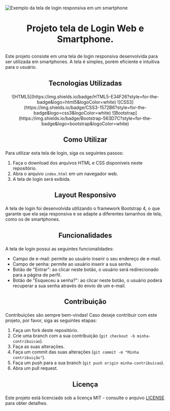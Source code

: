 ![Exemplo da tela de login responsiva em um smartphone](https://raw.githubusercontent.com/seu-usuario/seu-repositorio/master/exemplo.png)

# <p align="center"> Projeto tela de Login Web e Smartphone.  </p>

Este projeto consiste em uma tela de login responsiva desenvolvida para ser utilizada em smartphones. A tela é simples, porém eficiente e intuitiva para o usuário.

## <p align="center">Tecnologias Utilizadas</p>
<div align="center">
![HTML5](https://img.shields.io/badge/HTML5-E34F26?style=for-the-badge&logo=html5&logoColor=white)
![CSS3](https://img.shields.io/badge/CSS3-1572B6?style=for-the-badge&logo=css3&logoColor=white)
![Bootstrap](https://img.shields.io/badge/Bootstrap-563D7C?style=for-the-badge&logo=bootstrap&logoColor=white)
</div>

## <p align="center">Como Utilizar</p>

Para utilizar esta tela de login, siga os seguintes passos:

1. Faça o download dos arquivos HTML e CSS disponíveis neste repositório.
2. Abra o arquivo `index.html` em um navegador web.
3. A tela de login será exibida.

## <p align="center">Layout Responsivo</p>

A tela de login foi desenvolvida utilizando o framework Bootstrap 4, o que garante que ela seja responsiva e se adapte a diferentes tamanhos de tela, como os de smartphones.

## <p align="center">Funcionalidades</p>

A tela de login possui as seguintes funcionalidades:

- Campo de e-mail: permite ao usuário inserir o seu endereço de e-mail.
- Campo de senha: permite ao usuário inserir a sua senha.
- Botão de "Entrar": ao clicar neste botão, o usuário será redirecionado para a página de perfil.
- Botão de "Esqueceu a senha?": ao clicar neste botão, o usuário poderá recuperar a sua senha através do envio de um e-mail.

## <p align="center">Contribuição</p>

Contribuições são sempre bem-vindas! Caso deseje contribuir com este projeto, por favor, siga as seguintes etapas:

1. Faça um fork deste repositório.
2. Crie uma branch com a sua contribuição (`git checkout -b minha-contribuicao`).
3. Faça as suas alterações.
4. Faça um commit das suas alterações (`git commit -m "Minha contribuição"`).
5. Faça um push para a sua branch (`git push origin minha-contribuicao`).
6. Abra um pull request.

## <p align="center">Licença</p>

Este projeto está licenciado sob a licença MIT - consulte o arquivo [LICENSE](LICENSE) para obter detalhes.
